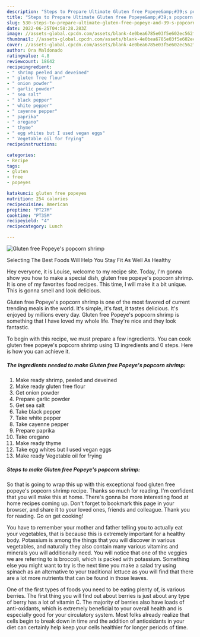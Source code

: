 ```yaml
---
description: "Steps to Prepare Ultimate Gluten free Popeye&amp;#39;s popcorn shrimp"
title: "Steps to Prepare Ultimate Gluten free Popeye&amp;#39;s popcorn shrimp"
slug: 530-steps-to-prepare-ultimate-gluten-free-popeye-and-39-s-popcorn-shrimp
date: 2022-06-25T04:58:28.283Z
image: //assets-global.cpcdn.com/assets/blank-4e0bea6785e03f5e602ec562f230caae08da540cada707380b4fe1bbebba43da.png
thumbnail: //assets-global.cpcdn.com/assets/blank-4e0bea6785e03f5e602ec562f230caae08da540cada707380b4fe1bbebba43da.png
cover: //assets-global.cpcdn.com/assets/blank-4e0bea6785e03f5e602ec562f230caae08da540cada707380b4fe1bbebba43da.png
author: Ora Maldonado
ratingvalue: 4.8
reviewcount: 18642
recipeingredient:
- " shrimp peeled and deveined"
- " gluten free flour"
- " onion powder"
- " garlic powder"
- " sea salt"
- " black pepper"
- " white pepper"
- " cayenne pepper"
- " paprika"
- " oregano"
- " thyme"
- " egg whites but I used vegan eggs"
- " Vegetable oil for frying"
recipeinstructions:

categories:
- Recipe
tags:
- gluten
- free
- popeyes

katakunci: gluten free popeyes 
nutrition: 254 calories
recipecuisine: American
preptime: "PT27M"
cooktime: "PT35M"
recipeyield: "4"
recipecategory: Lunch

---
```



![Gluten free Popeye&#39;s popcorn shrimp](//assets-global.cpcdn.com/assets/blank-4e0bea6785e03f5e602ec562f230caae08da540cada707380b4fe1bbebba43da.png)

Selecting The Best Foods Will Help You Stay Fit As Well As Healthy

Hey everyone, it is Louise, welcome to my recipe site. Today, I'm gonna show you how to make a special dish, gluten free popeye&#39;s popcorn shrimp. It is one of my favorites food recipes. This time, I will make it a bit unique. This is gonna smell and look delicious.



Gluten free Popeye&#39;s popcorn shrimp is one of the most favored of current trending meals in the world. It's simple, it's fast, it tastes delicious. It's enjoyed by millions every day. Gluten free Popeye&#39;s popcorn shrimp is something that I have loved my whole life. They're nice and they look fantastic.


To begin with this recipe, we must prepare a few ingredients. You can cook gluten free popeye&#39;s popcorn shrimp using 13 ingredients and 0 steps. Here is how you can achieve it.

<!--inarticleads1-->

##### The ingredients needed to make Gluten free Popeye&#39;s popcorn shrimp:

1. Make ready  shrimp, peeled and deveined
1. Make ready  gluten free flour
1. Get  onion powder
1. Prepare  garlic powder
1. Get  sea salt
1. Take  black pepper
1. Take  white pepper
1. Take  cayenne pepper
1. Prepare  paprika
1. Take  oregano
1. Make ready  thyme
1. Take  egg whites but I used vegan eggs
1. Make ready  Vegetable oil for frying




<!--inarticleads2-->

##### Steps to make Gluten free Popeye&#39;s popcorn shrimp:





So that is going to wrap this up with this exceptional food gluten free popeye&#39;s popcorn shrimp recipe. Thanks so much for reading. I'm confident that you will make this at home. There's gonna be more interesting food at home recipes coming up. Don't forget to bookmark this page in your browser, and share it to your loved ones, friends and colleague. Thank you for reading. Go on get cooking!

You have to remember your mother and father telling you to actually eat your vegetables, that is because this is extremely important for a healthy body. Potassium is among the things that you will discover in various vegetables, and naturally they also contain many various vitamins and minerals you will additionally need. You will notice that one of the veggies we are referring to is broccoli, which is packed with potassium. Something else you might want to try is the next time you make a salad try using spinach as an alternative to your traditional lettuce as you will find that there are a lot more nutrients that can be found in those leaves.

One of the first types of foods you need to be eating plenty of, is various berries. The first thing you will find out about berries is just about any type of berry has a lot of vitamin C. The majority of berries also have loads of anti-oxidants, which is extremely beneficial to your overall health and is especially good for your circulatory system. Most folks already realize that cells begin to break down in time and the addition of antioxidants in your diet can certainly help keep your cells healthier for longer periods of time.
